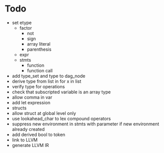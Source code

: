 # Todo
* set etype
  * factor
    * not
    * sign
    * array literal
    * parenthesis
  * expr
  * stmts
    * function
    * function call
* add type_set and type to dag_node
* derive type from list in for x in list
* verify type for operations
* check that subscripted variable is an array type
* allow comma in var
* add let expression
* structs
* allow struct at global level only
* use lookahead_char to lex compound operators
* suppress new environment in stmts with parameter if new environment already created
* add derived bool to token
* link to LLVM
* generate LLVM IR